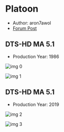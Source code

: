 # Platoon

* Author: aron7awol
* [Forum Post](https://www.avsforum.com/threads/bass-eq-for-filtered-movies.2995212/post-58449668)

## DTS-HD MA 5.1

* Production Year: 1986

![img 0](https://i.imgur.com/KZSGPBE.jpg)

![img 1](https://i.imgur.com/pK4sjuW.png)

## DTS-HD MA 5.1

* Production Year: 2019

![img 2](https://i.imgur.com/KZSGPBE.jpg)

![img 3](https://i.imgur.com/pK4sjuW.png)

